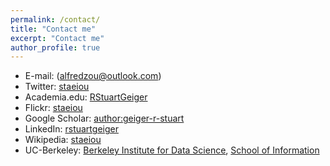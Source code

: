 ```yaml
---
permalink: /contact/
title: "Contact me"
excerpt: "Contact me"
author_profile: true
---
```


* E-mail: (alfredzou@outlook.com)
* Twitter: [staeiou](http://twitter.com/Staeiou)
* Academia.edu: [RStuartGeiger](http://georgetown.academia.edu/RStuartGeiger)
* Flickr: [staeiou](http://www.flickr.com/photos/Staeiou)
* Google Scholar: [author:geiger-r-stuart](http://scholar.google.com/citations?user=0AvWi3wAAAAJ&hl=en)
* LinkedIn: [rstuartgeiger](http://www.linkedin.com/in/rstuartgeiger)
* Wikipedia: [staeiou](http://en.wikipedia.org/wiki/User:Staeiou)
* UC-Berkeley: [Berkeley Institute for Data Science](https://bids.berkeley.edu/people/r-stuart-geiger), [School of Information](http://www.ischool.berkeley.edu/people/students/rstuartgeiger)
